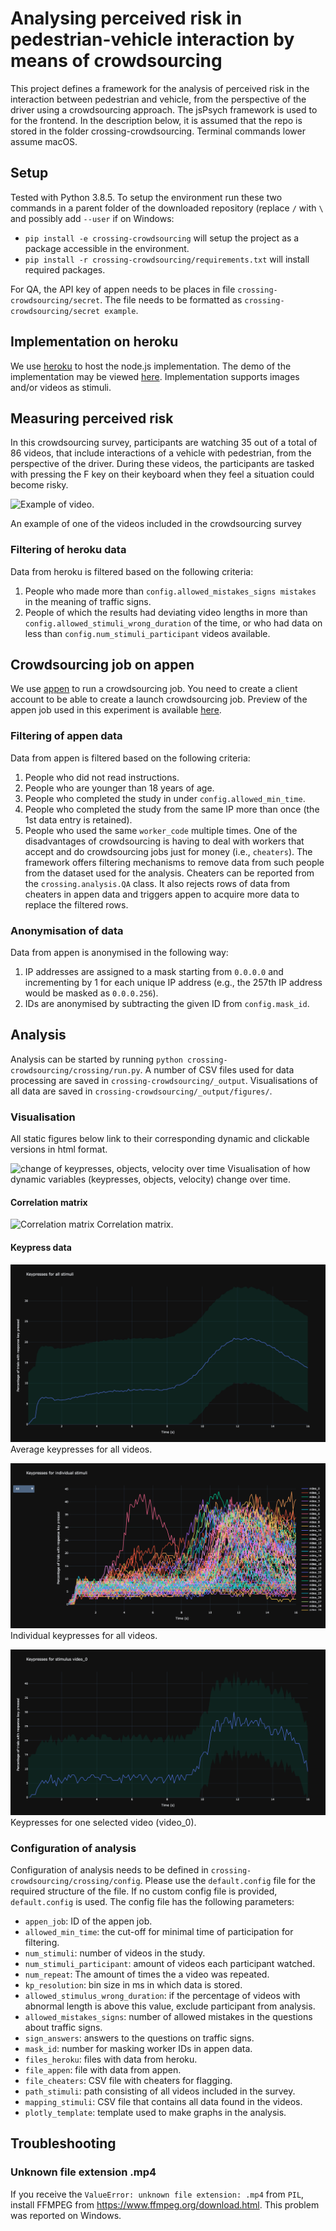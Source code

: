 Analysing perceived risk in pedestrian-vehicle interaction by means of crowdsourcing
=======
This project defines a framework for the analysis of perceived risk in the interaction between pedestrian and vehicle, from the perspective of the driver using a crowdsourcing approach. The jsPsych framework is used to for the frontend. In the description below, it is assumed that the repo is stored in the folder crossing-crowdsourcing. Terminal commands lower assume macOS.

## Setup
Tested with Python 3.8.5. To setup the environment run these two commands in a parent folder of the downloaded repository (replace `/` with `\` and possibly add `--user` if on Windows:
- `pip install -e crossing-crowdsourcing` will setup the project as a package accessible in the environment.
- `pip install -r crossing-crowdsourcing/requirements.txt` will install required packages.

For QA, the API key of appen needs to be places in file `crossing-crowdsourcing/secret`. The file needs to be formatted as `crossing-crowdsourcing/secret example`.

## Implementation on heroku
We use [heroku](https://www.heroku.com/) to host the node.js implementation. The demo of the implementation may be viewed [here](https://crossing-crowdsourced.herokuapp.com/?debug=1&save_data=0). Implementation supports images and/or videos as stimuli.

## Measuring perceived risk
In this crowdsourcing survey, participants are watching 35 out of a total of 86 videos, that include interactions of a vehicle with pedestrian, from the perspective of the driver. During these videos, the participants are tasked with pressing the F key on their keyboard when they feel a situation could become risky. 

![Example of video](https://github.com/bazilinskyy/crossing-crowdsourcing/blob/main/figures/interaction_1.gif?raw=true).

An example of one of the videos included in the crowdsourcing survey

### Filtering of heroku data
Data from heroku is filtered based on the following criteria:
1. People who made more than `config.allowed_mistakes_signs mistakes` in the meaning of traffic signs.
2. People of which the results had deviating video lengths in more than `config.allowed_stimuli_wrong_duration` of the time, or who had data on less than `config.num_stimuli_participant` videos available.

## Crowdsourcing job on appen
We use [appen](http://appen.com) to run a crowdsourcing job. You need to create a client account to be able to create a launch crowdsourcing job. Preview of the appen job used in this experiment is available [here](https://view.appen.io/channels/cf_internal/jobs/1730370/editor_preview?token=22UH3xH4x1hHZy2yVHntEg).

### Filtering of appen data
Data from appen is filtered based on the following criteria:
1. People who did not read instructions.
2. People who are younger than 18 years of age.
3. People who completed the study in under `config.allowed_min_time`.
4. People who completed the study from the same IP more than once (the 1st data entry is retained).
5. People who used the same `worker_code` multiple times. One of the disadvantages of crowdsourcing is having to deal with workers that accept and do crowdsourcing jobs just for money (i.e., `cheaters`). The framework offers filtering mechanisms to remove data from such people from the dataset used for the analysis. Cheaters can be reported from the `crossing.analysis.QA` class. It also rejects rows of data from cheaters in appen data and triggers appen to acquire more data to replace the filtered rows.

### Anonymisation of data
Data from appen is anonymised in the following way:
1. IP addresses are assigned to a mask starting from `0.0.0.0` and incrementing by 1 for each unique IP address (e.g., the 257th IP address would be masked as `0.0.0.256`).
2. IDs are anonymised by subtracting the given ID from `config.mask_id`.

## Analysis
Analysis can be started by running `python crossing-crowdsourcing/crossing/run.py`. A number of CSV files used for data processing are saved in `crossing-crowdsourcing/_output`. Visualisations of all data are saved in `crossing-crowdsourcing/_output/figures/`.

### Visualisation
All static figures below link to their corresponding dynamic and clickable versions in html format.

![change of keypresses, objects, velocity over time](https://github.com/bazilinskyy/crossing-crowdsourcing/blob/main/figures/dynamic.gif?raw=true)
Visualisation of how dynamic variables (keypresses, objects, velocity) change over time.

#### Correlation matrix
![Correlation matrix](https://github.com/bazilinskyy/crossing-crowdsourcing/blob/main/figures/all_corr_matrix.jpg?raw=true)
Correlation matrix.

#### Keypress data
[![keypresses for all videos](figures/kp.png)](https://htmlpreview.github.io/?https://github.com/bazilinskyy/crossing-crowdsourcing/blob/main/figures/kp.html)
Average keypresses for all videos.

[![keypresses for individual videos](figures/kp_videos.png)](https://htmlpreview.github.io/?https://github.com/bazilinskyy/crossing-crowdsourcing/blob/main/figures/kp_videos.html)
Individual keypresses for all videos.

[![keypresses for one video](figures/kp_video_0.png)](https://htmlpreview.github.io/?https://github.com/bazilinskyy/crossing-crowdsourcing/blob/main/figures/kp_video_0.html)
Keypresses for one selected video (video_0).

### Configuration of analysis
Configuration of analysis needs to be defined in `crossing-crowdsourcing/crossing/config`. Please use the `default.config` file for the required structure of the file. If no custom config file is provided, `default.config` is used. The config file has the following parameters:
* `appen_job`: ID of the appen job.
* `allowed_min_time`: the cut-off for minimal time of participation for filtering.
* `num_stimuli`: number of videos in the study.
* `num_stimuli_participant`: amount of videos each participant watched.
* `num_repeat`: The amount of times the a video was repeated.
* `kp_resolution`: bin size in ms in which data is stored.
* `allowed_stimulus_wrong_duration`: if the percentage of videos with abnormal length is above this value, exclude participant from analysis.
* `allowed_mistakes_signs`: number of allowed mistakes in the questions about traffic signs.
* `sign_answers`: answers to the questions on traffic signs.
* `mask_id`: number for masking worker IDs in appen data.
* `files_heroku`: files with data from heroku.
* `file_appen`: file with data from appen.
* `file_cheaters`: CSV file with cheaters for flagging.
* `path_stimuli`: path consisting of all videos included in the survey.
* `mapping_stimuli`: CSV file that contains all data found in the videos.
* `plotly_template`: template used to make graphs in the analysis.

## Troubleshooting
### Unknown file extension .mp4
If you receive the `ValueError: unknown file extension: .mp4` from `PIL`, install FFMPEG from https://www.ffmpeg.org/download.html. This problem was reported on Windows.
